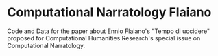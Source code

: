 # Computational Narratology Flaiano
Code and Data for the paper about Ennio Flaiano's "Tempo di uccidere" proposed for Computational Humanities Research's special issue on Computational Narratology.
